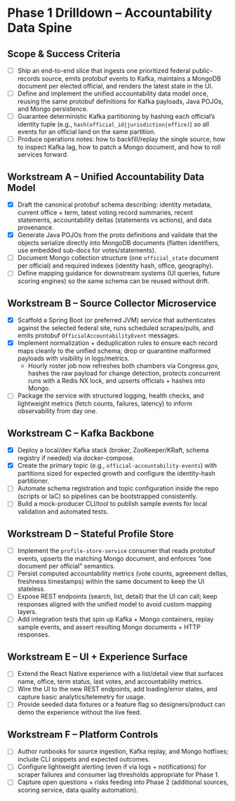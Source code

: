 # Phase 1 Drilldown – Accountability Data Spine

## Scope & Success Criteria
- [ ] Ship an end-to-end slice that ingests one prioritized federal public-records source, emits protobuf events to Kafka, maintains a MongoDB document per elected official, and renders the latest state in the UI.
- [ ] Define and implement the unified accountability data model once, reusing the same protobuf definitions for Kafka payloads, Java POJOs, and Mongo persistence.
- [ ] Guarantee deterministic Kafka partitioning by hashing each official’s identity tuple (e.g., `hash(official_id|jurisdiction|office)`) so all events for an official land on the same partition.
- [ ] Produce operations notes: how to backfill/replay the single source, how to inspect Kafka lag, how to patch a Mongo document, and how to roll services forward.

## Workstream A – Unified Accountability Data Model
- [x] Draft the canonical protobuf schema describing: identity metadata, current office + term, latest voting record summaries, recent statements, accountability deltas (statements vs actions), and data provenance.
- [x] Generate Java POJOs from the proto definitions and validate that the objects serialize directly into MongoDB documents (flatten identifiers, use embedded sub-docs for votes/statements).
- [ ] Document Mongo collection structure (one `official_state` document per official) and required indexes (identity hash, office, geography).
- [ ] Define mapping guidance for downstream systems (UI queries, future scoring engines) so the same schema can be reused without drift.

## Workstream B – Source Collector Microservice
- [x] Scaffold a Spring Boot (or preferred JVM) service that authenticates against the selected federal site, runs scheduled scrapes/pulls, and emits protobuf `OfficialAccountabilityEvent` messages.
- [x] Implement normalization + deduplication rules to ensure each record maps cleanly to the unified schema; drop or quarantine malformed payloads with visibility in logs/metrics.
  - Hourly roster job now refreshes both chambers via Congress.gov, hashes the raw payload for change detection, protects concurrent runs with a Redis NX lock, and upserts officials + hashes into Mongo.
- [ ] Package the service with structured logging, health checks, and lightweight metrics (fetch counts, failures, latency) to inform observability from day one.

## Workstream C – Kafka Backbone
- [x] Deploy a local/dev Kafka stack (broker, ZooKeeper/KRaft, schema registry if needed) via docker-compose.
- [x] Create the primary topic (e.g., `official-accountability-events`) with partitions sized for expected growth and configure the identity-hash partitioner.
- [ ] Automate schema registration and topic configuration inside the repo (scripts or IaC) so pipelines can be bootstrapped consistently.
- [ ] Build a mock-producer CLI/tool to publish sample events for local validation and automated tests.

## Workstream D – Stateful Profile Store
- [ ] Implement the `profile-store-service` consumer that reads protobuf events, upserts the matching Mongo document, and enforces “one document per official” semantics.
- [ ] Persist computed accountability metrics (vote counts, agreement deltas, freshness timestamps) within the same document to keep the UI stateless.
- [ ] Expose REST endpoints (search, list, detail) that the UI can call; keep responses aligned with the unified model to avoid custom mapping layers.
- [ ] Add integration tests that spin up Kafka + Mongo containers, replay sample events, and assert resulting Mongo documents + HTTP responses.

## Workstream E – UI + Experience Surface
- [ ] Extend the React Native experience with a list/detail view that surfaces name, office, term status, last votes, and accountability metrics.
- [ ] Wire the UI to the new REST endpoints, add loading/error states, and capture basic analytics/telemetry for usage.
- [ ] Provide seeded data fixtures or a feature flag so designers/product can demo the experience without the live feed.

## Workstream F – Platform Controls
- [ ] Author runbooks for source ingestion, Kafka replay, and Mongo hotfixes; include CLI snippets and expected outcomes.
- [ ] Configure lightweight alerting (even if via logs + notifications) for scraper failures and consumer lag thresholds appropriate for Phase 1.
- [ ] Capture open questions + risks feeding into Phase 2 (additional sources, scoring service, data quality automation).
